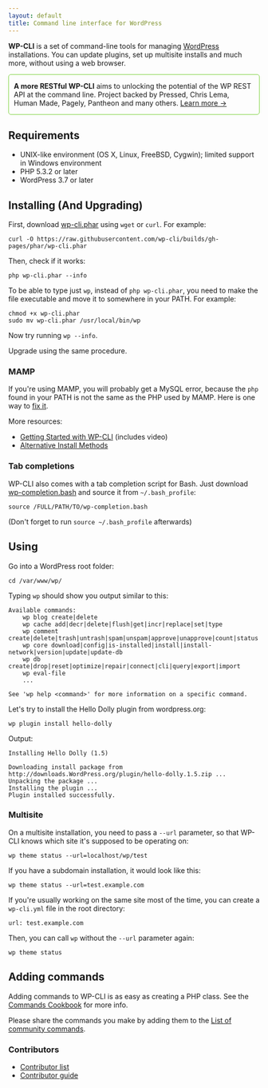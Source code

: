 ```yaml
---
layout: default
title: Command line interface for WordPress
---
```

**WP-CLI** is a set of command-line tools for managing [WordPress](http://wordpress.org) installations. You can update plugins, set up multisite installs and much more, without using a web browser.

<div style="
	border: 1px solid #7AD03A;
	-webkit-border-radius: 5px;
	-moz-border-radius: 5px;
	border-radius: 5px;
	padding-left: 10px;
	padding-right: 10px;
">
	<p><strong>A more RESTful WP-CLI</strong> aims to unlocking the potential of the WP REST API at the command line. Project backed by Pressed, Chris Lema, Human Made, Pagely, Pantheon and many others. <a href="/restful/">Learn more &rarr;</a></p>
</div>

<h2 id="requirements">Requirements</h2>

* UNIX-like environment (OS X, Linux, FreeBSD, Cygwin); limited support in Windows environment
* PHP 5.3.2 or later
* WordPress 3.7 or later

<h2 id="install">Installing (And Upgrading)</h2>

First, download [wp-cli.phar](https://raw.github.com/wp-cli/builds/gh-pages/phar/wp-cli.phar) using `wget` or `curl`. For example:

~~~
curl -O https://raw.githubusercontent.com/wp-cli/builds/gh-pages/phar/wp-cli.phar
~~~


Then, check if it works:

~~~
php wp-cli.phar --info
~~~

To be able to type just `wp`, instead of `php wp-cli.phar`, you need to make the file executable and move it to somewhere in your PATH. For example:

~~~
chmod +x wp-cli.phar
sudo mv wp-cli.phar /usr/local/bin/wp
~~~

Now try running `wp --info`.

Upgrade using the same procedure.

<h3 id="mamp">MAMP</h3>

If you're using MAMP, you will probably get a MySQL error, because the `php` found in your PATH is not the same as the PHP used by MAMP. Here is one way to [fix it](http://stackoverflow.com/a/29990624/333625).

More resources:

* [Getting Started with WP-CLI](https://trepmal.com/2014/02/22/getting-started-with-wp-cli/) (includes video)
* [Alternative Install Methods](https://github.com/wp-cli/wp-cli/wiki/Alternative-Install-Methods)

<h3 id="complete">Tab completions</h3>

WP-CLI also comes with a tab completion script for Bash. Just download [wp-completion.bash](https://github.com/wp-cli/wp-cli/raw/master/utils/wp-completion.bash) and source it from `~/.bash_profile`:

~~~
source /FULL/PATH/TO/wp-completion.bash
~~~

(Don't forget to run `source ~/.bash_profile` afterwards)

<h2 id="usage">Using</h2>

Go into a WordPress root folder:

~~~
cd /var/www/wp/
~~~

Typing `wp` should show you output similar to this:

~~~
Available commands:
    wp blog create|delete
    wp cache add|decr|delete|flush|get|incr|replace|set|type
    wp comment create|delete|trash|untrash|spam|unspam|approve|unapprove|count|status|last
    wp core download|config|is-installed|install|install-network|version|update|update-db
    wp db create|drop|reset|optimize|repair|connect|cli|query|export|import
    wp eval-file
    ...

See 'wp help <command>' for more information on a specific command.
~~~

Let's try to install the Hello Dolly plugin from wordpress.org:

~~~
wp plugin install hello-dolly
~~~

Output:

~~~
Installing Hello Dolly (1.5)

Downloading install package from http://downloads.WordPress.org/plugin/hello-dolly.1.5.zip ...
Unpacking the package ...
Installing the plugin ...
Plugin installed successfully.
~~~

<h3 id="multisite">Multisite</h3>

On a multisite installation, you need to pass a `--url` parameter, so that WP-CLI knows which site it's supposed to be operating on:

~~~
wp theme status --url=localhost/wp/test
~~~

If you have a subdomain installation, it would look like this:

~~~
wp theme status --url=test.example.com
~~~

If you're usually working on the same site most of the time, you can create a `wp-cli.yml` file in the root directory:

~~~
url: test.example.com
~~~

Then, you can call `wp` without the `--url` parameter again:

~~~
wp theme status
~~~

<h2>Adding commands</h2>

Adding commands to WP-CLI is as easy as creating a PHP class. See the [Commands Cookbook](/wiki/commands-cookbook) for more info.

Please share the commands you make by adding them to the [List of community commands](https://github.com/wp-cli/wp-cli/wiki/List-of-community-commands).

<h3>Contributors</h3>

- [Contributor list](https://github.com/wp-cli/wp-cli/contributors)
- [Contributor guide](https://github.com/wp-cli/wp-cli/blob/master/CONTRIBUTING.md)
